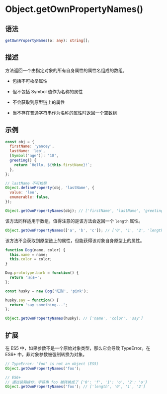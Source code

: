 # Object.getOwnPropertyNames()

## 语法

```ts
getOwnPropertyNames(o: any): string[];
```

## 描述

方法返回一个由指定对象的所有自身属性的属性名组成的数组。

- 包括不可枚举属性

- 但不包括 Symbol 值作为名称的属性

- 不会获取到原型链上的属性

- 当不存在普通字符串作为名称的属性时返回一个空数组

## 示例

```js
const obj = {
  firstName: 'yancey',
  lastName: 'leo',
  [Symbol('age')]: '18',
  greeting() {
    return `Hello, ${this.firstName}!`;
  },
};

// lastName 不可枚举
Object.defineProperty(obj, 'lastName', {
  value: 'leo',
  enumerable: false,
});

Object.getOwnPropertyNames(obj); // ['firstName', 'lastName', 'greeting']
```

该方法同样适用于数组，值得注意的是该方法会返回一个 `length` 属性。

```js
Object.getOwnPropertyNames(['a', 'b', 'c']); // ['0', '1', '2', 'length']
```

该方法不会获取到原型链上的属性，但能获得该对象自身原型上的属性。

```js
function Dog(name, color) {
  this.name = name;
  this.color = color;
}

Dog.prototype.bark = function() {
  return '汪汪~';
};

const husky = new Dog('旺财', 'pink');

husky.say = function() {
  return 'say something...';
};

Object.getOwnPropertyNames(husky); // ['name', 'color', 'say']
```

## 扩展

在 ES5 中，如果参数不是一个原始对象类型，那么它会导致 TypeError。在 ES6+ 中，非对象参数被强制转换为对象。

```js
// TypeError: "foo" is not an object (ES5)
Object.getOwnPropertyNames('foo');

// ES6+
// 通过装箱操作，字符串 foo 被转换成了 {'0': 'f', '1': 'o', '2': 'o'}
Object.getOwnPropertyNames('foo'); // ['length', '0', '1', '2']
```
